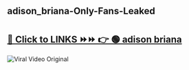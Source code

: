 
 ## adison_briana-Only-Fans-Leaked

# <h2><a href="https://clipsfans.com/adison_briana&ref=git">🔗 Click to LINKS ⏩⏩ 👉 🟢 adison briana </a></h2>

<a href="https://clipsfans.com/adison_briana&ref=git" rel="nofollow" data-target="animated-image.originalLink"><img src="https://i.ibb.co.com/xMMVF88/686577567.gif" alt="Viral Video Original" style="max-width: 100%; display: inline-block;" data-target="animated-image.originalImage"></a>
